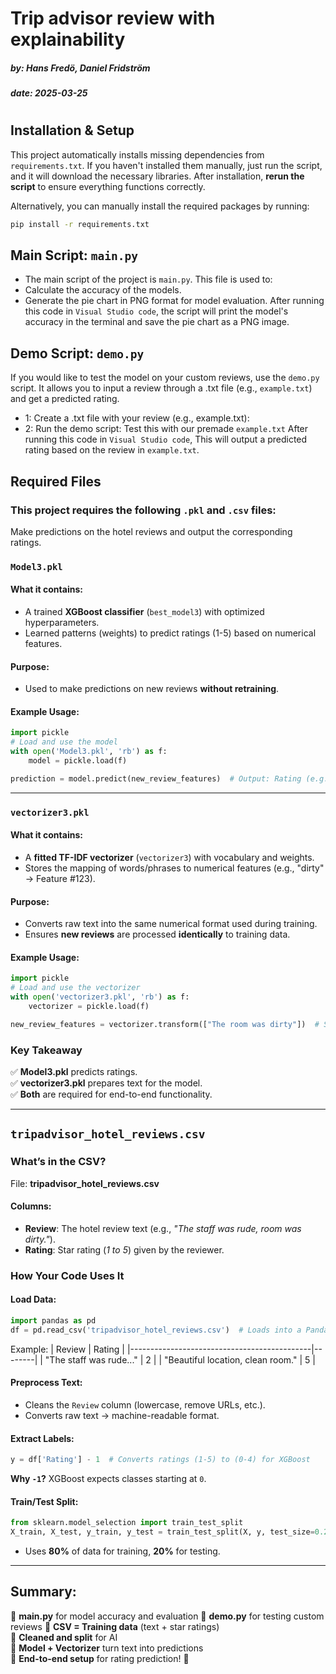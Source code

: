 
# Trip advisor review with explainability​
##### by: Hans Fredö, Daniel Fridström
##### date: 2025-03-25
#

## Installation & Setup

This project automatically installs missing dependencies from `requirements.txt`. If you haven't installed them manually, just run the script, and it will download the necessary libraries. After installation, **rerun the script** to ensure everything functions correctly.

Alternatively, you can manually install the required packages by running:

```sh
pip install -r requirements.txt
```

## Main Script: `main.py`
- The main script of the project is `main.py`. This file is used to:
- Calculate the accuracy of the models.
- Generate the pie chart in PNG format for model evaluation.
After running this code in `Visual Studio code`, the script will print the model's accuracy in the terminal and save the pie chart as a PNG image.


## Demo Script: `demo.py`
If you would like to test the model on your custom reviews, use the `demo.py` script. It allows you to input a review through a .txt file (e.g., `example.txt`) and get a predicted rating.
- 1: Create a .txt file with your review (e.g., example.txt):
- 2: Run the demo script:
Test this with our premade `example.txt`
After running this code in `Visual Studio code`, This will output a predicted rating based on the review in `example.txt`.
  
  
## Required Files
### This project requires the following `.pkl` and `.csv` files:

Make predictions on the hotel reviews and output the corresponding ratings.
### `Model3.pkl`
#### What it contains:
- A trained **XGBoost classifier** (`best_model3`) with optimized hyperparameters.
- Learned patterns (weights) to predict ratings (1-5) based on numerical features.

#### Purpose:
- Used to make predictions on new reviews **without retraining**.

#### Example Usage:
```python
import pickle
# Load and use the model
with open('Model3.pkl', 'rb') as f:
    model = pickle.load(f)

prediction = model.predict(new_review_features)  # Output: Rating (e.g., 2)
```

---
### `vectorizer3.pkl`
#### What it contains:
- A **fitted TF-IDF vectorizer** (`vectorizer3`) with vocabulary and weights.
- Stores the mapping of words/phrases to numerical features (e.g., "dirty" → Feature #123).

#### Purpose:
- Converts raw text into the same numerical format used during training.
- Ensures **new reviews** are processed **identically** to training data.

#### Example Usage:
```python
import pickle
# Load and use the vectorizer
with open('vectorizer3.pkl', 'rb') as f:
    vectorizer = pickle.load(f)

new_review_features = vectorizer.transform(["The room was dirty"])  # Sparse matrix
```

### Key Takeaway
✅ **Model3.pkl** predicts ratings.  
✅ **vectorizer3.pkl** prepares text for the model.  
✅ **Both** are required for end-to-end functionality.  

---

## `tripadvisor_hotel_reviews.csv`
### What’s in the CSV?
File: **tripadvisor_hotel_reviews.csv**

#### Columns:
- **Review**: The hotel review text (e.g., *"The staff was rude, room was dirty."*).
- **Rating**: Star rating (*1 to 5*) given by the reviewer.

### How Your Code Uses It
#### Load Data:
```python
import pandas as pd
df = pd.read_csv('tripadvisor_hotel_reviews.csv')  # Loads into a Pandas DataFrame
```
Example:
| Review                                      | Rating |
|---------------------------------------------|--------|
| "The staff was rude..."                     | 2      |
| "Beautiful location, clean room."          | 5      |

#### Preprocess Text:
- Cleans the `Review` column (lowercase, remove URLs, etc.).
- Converts raw text → machine-readable format.

#### Extract Labels:
```python
y = df['Rating'] - 1  # Converts ratings (1-5) to (0-4) for XGBoost
```
**Why `-1`?** XGBoost expects classes starting at `0`.

#### Train/Test Split:
```python
from sklearn.model_selection import train_test_split
X_train, X_test, y_train, y_test = train_test_split(X, y, test_size=0.2)
```
- Uses **80%** of data for training, **20%** for testing.

---

## Summary:
📌 **main.py** for model accuracy and evaluation
📌 **demo.py** for testing custom reviews
📌 **CSV = Training data** (text + star ratings)  
📌 **Cleaned and split** for AI  
📌 **Model + Vectorizer** turn text into predictions  
📌 **End-to-end setup** for rating prediction! 🚀  



